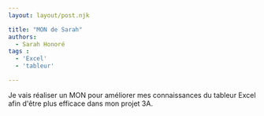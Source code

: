 ```yaml
---
layout: layout/post.njk

title: "MON de Sarah"
authors:
  - Sarah Honoré
tags :
  - 'Excel'
  - 'tableur'

---
```

Je vais réaliser un MON pour améliorer mes connaissances du tableur Excel afin d'être plus efficace dans mon projet 3A.